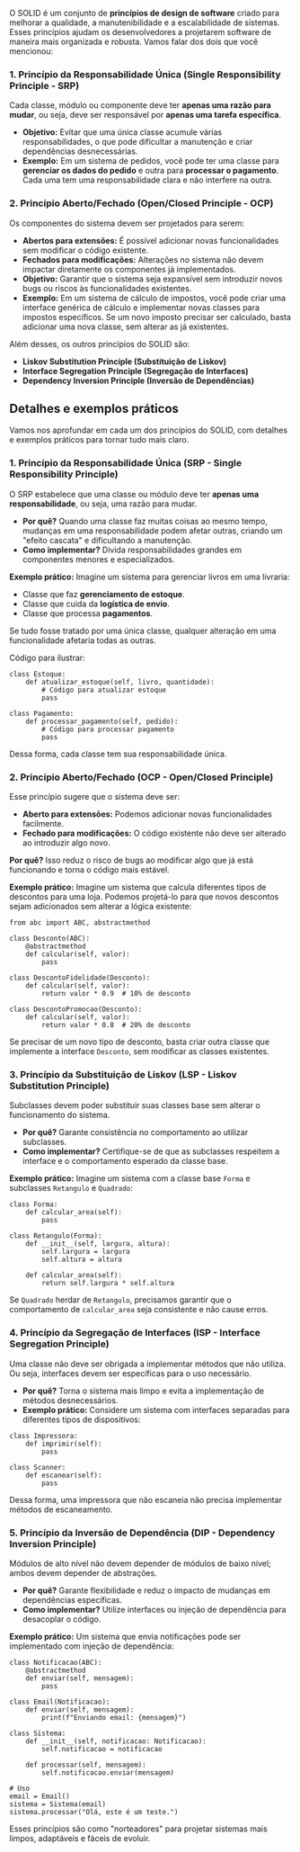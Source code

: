 O SOLID é um conjunto de **princípios de design de software** criado para melhorar a qualidade, a manutenibilidade e a escalabilidade de sistemas. Esses princípios ajudam os desenvolvedores a projetarem software de maneira mais organizada e robusta. Vamos falar dos dois que você mencionou:

### **1. Princípio da Responsabilidade Única (Single Responsibility Principle - SRP)**

Cada classe, módulo ou componente deve ter **apenas uma razão para mudar**, ou seja, deve ser responsável por **apenas uma tarefa específica**.

- **Objetivo:** Evitar que uma única classe acumule várias responsabilidades, o que pode dificultar a manutenção e criar dependências desnecessárias.
- **Exemplo:** Em um sistema de pedidos, você pode ter uma classe para **gerenciar os dados do pedido** e outra para **processar o pagamento**. Cada uma tem uma responsabilidade clara e não interfere na outra.

### **2. Princípio Aberto/Fechado (Open/Closed Principle - OCP)**

Os componentes do sistema devem ser projetados para serem:

- **Abertos para extensões:** É possível adicionar novas funcionalidades sem modificar o código existente.
- **Fechados para modificações:** Alterações no sistema não devem impactar diretamente os componentes já implementados.
- **Objetivo:** Garantir que o sistema seja expansível sem introduzir novos bugs ou riscos às funcionalidades existentes.
- **Exemplo:** Em um sistema de cálculo de impostos, você pode criar uma interface genérica de cálculo e implementar novas classes para impostos específicos. Se um novo imposto precisar ser calculado, basta adicionar uma nova classe, sem alterar as já existentes.

Além desses, os outros princípios do SOLID são:

- **Liskov Substitution Principle (Substituição de Liskov)**
- **Interface Segregation Principle (Segregação de Interfaces)**
- **Dependency Inversion Principle (Inversão de Dependências)**

## Detalhes e exemplos práticos
Vamos nos aprofundar em cada um dos princípios do SOLID, com detalhes e exemplos práticos para tornar tudo mais claro.

### **1. Princípio da Responsabilidade Única (SRP - Single Responsibility Principle)**

O SRP estabelece que uma classe ou módulo deve ter **apenas uma responsabilidade**, ou seja, uma razão para mudar.

- **Por quê?** Quando uma classe faz muitas coisas ao mesmo tempo, mudanças em uma responsabilidade podem afetar outras, criando um "efeito cascata" e dificultando a manutenção.
- **Como implementar?** Divida responsabilidades grandes em componentes menores e especializados.

**Exemplo prático:** Imagine um sistema para gerenciar livros em uma livraria:

- Classe que faz **gerenciamento de estoque**.
- Classe que cuida da **logística de envio**.
- Classe que processa **pagamentos**.

Se tudo fosse tratado por uma única classe, qualquer alteração em uma funcionalidade afetaria todas as outras.

Código para ilustrar:

```
class Estoque:
    def atualizar_estoque(self, livro, quantidade):
        # Código para atualizar estoque
        pass

class Pagamento:
    def processar_pagamento(self, pedido):
        # Código para processar pagamento
        pass
```

Dessa forma, cada classe tem sua responsabilidade única.

### **2. Princípio Aberto/Fechado (OCP - Open/Closed Principle)**

Esse princípio sugere que o sistema deve ser:

- **Aberto para extensões:** Podemos adicionar novas funcionalidades facilmente.
- **Fechado para modificações:** O código existente não deve ser alterado ao introduzir algo novo.

**Por quê?** Isso reduz o risco de bugs ao modificar algo que já está funcionando e torna o código mais estável.

**Exemplo prático:** Imagine um sistema que calcula diferentes tipos de descontos para uma loja. Podemos projetá-lo para que novos descontos sejam adicionados sem alterar a lógica existente:

```
from abc import ABC, abstractmethod

class Desconto(ABC):
    @abstractmethod
    def calcular(self, valor):
        pass

class DescontoFidelidade(Desconto):
    def calcular(self, valor):
        return valor * 0.9  # 10% de desconto

class DescontoPromocao(Desconto):
    def calcular(self, valor):
        return valor * 0.8  # 20% de desconto
```

Se precisar de um novo tipo de desconto, basta criar outra classe que implemente a interface `Desconto`, sem modificar as classes existentes.

### **3. Princípio da Substituição de Liskov (LSP - Liskov Substitution Principle)**

Subclasses devem poder substituir suas classes base sem alterar o funcionamento do sistema.

- **Por quê?** Garante consistência no comportamento ao utilizar subclasses.
- **Como implementar?** Certifique-se de que as subclasses respeitem a interface e o comportamento esperado da classe base.

**Exemplo prático:** Imagine um sistema com a classe base `Forma` e subclasses `Retangulo` e `Quadrado`:

```
class Forma:
    def calcular_area(self):
        pass

class Retangulo(Forma):
    def __init__(self, largura, altura):
        self.largura = largura
        self.altura = altura

    def calcular_area(self):
        return self.largura * self.altura
```

Se `Quadrado` herdar de `Retangulo`, precisamos garantir que o comportamento de `calcular_area` seja consistente e não cause erros.

### **4. Princípio da Segregação de Interfaces (ISP - Interface Segregation Principle)**

Uma classe não deve ser obrigada a implementar métodos que não utiliza. Ou seja, interfaces devem ser específicas para o uso necessário.

- **Por quê?** Torna o sistema mais limpo e evita a implementação de métodos desnecessários.
- **Exemplo prático:** Considere um sistema com interfaces separadas para diferentes tipos de dispositivos:

```
class Impressora:
    def imprimir(self):
        pass

class Scanner:
    def escanear(self):
        pass
```

Dessa forma, uma impressora que não escaneia não precisa implementar métodos de escaneamento.

### **5. Princípio da Inversão de Dependência (DIP - Dependency Inversion Principle)**

Módulos de alto nível não devem depender de módulos de baixo nível; ambos devem depender de abstrações.

- **Por quê?** Garante flexibilidade e reduz o impacto de mudanças em dependências específicas.
- **Como implementar?** Utilize interfaces ou injeção de dependência para desacoplar o código.

**Exemplo prático:** Um sistema que envia notificações pode ser implementado com injeção de dependência:

```
class Notificacao(ABC):
    @abstractmethod
    def enviar(self, mensagem):
        pass

class Email(Notificacao):
    def enviar(self, mensagem):
        print(f"Enviando email: {mensagem}")

class Sistema:
    def __init__(self, notificacao: Notificacao):
        self.notificacao = notificacao

    def processar(self, mensagem):
        self.notificacao.enviar(mensagem)

# Uso
email = Email()
sistema = Sistema(email)
sistema.processar("Olá, este é um teste.")
```

Esses princípios são como "norteadores" para projetar sistemas mais limpos, adaptáveis e fáceis de evoluir.

